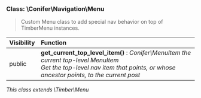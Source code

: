 
### Class: \Conifer\Navigation\Menu

> Custom Menu class to add special nav behavior on top of TimberMenu instances.

| Visibility | Function |
|:-----------|:---------|
| public | <strong>get_current_top_level_item()</strong> : <em>Conifer\MenuItem the current top-level MenuItem</em><br /><em>Get the top-level nav item that points, or whose ancestor points, to the current post</em> |

*This class extends \Timber\Menu*

